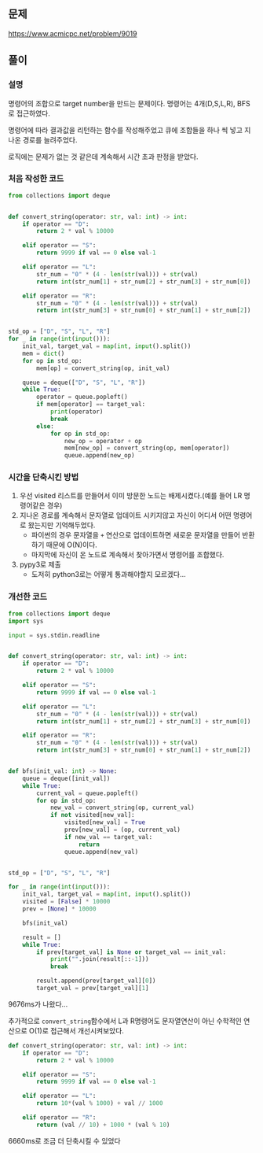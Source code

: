 ## 문제

https://www.acmicpc.net/problem/9019


## 풀이

### 설명

명령어의 조합으로 target number을 만드는 문제이다. 명령어는 4개(D,S,L,R), BFS로 접근하였다.

명령어에 따라 결과값을 리턴하는 함수를 작성해주었고 큐에 조합들을 하나 씩 넣고 지나온 경로를 늘려주었다.

로직에는 문제가 없는 것 같은데 계속해서 시간 초과 판정을 받았다.

### 처음 작성한 코드
```python
from collections import deque


def convert_string(operator: str, val: int) -> int:
    if operator == "D":
        return 2 * val % 10000

    elif operator == "S":
        return 9999 if val == 0 else val-1

    elif operator == "L":
        str_num = "0" * (4 - len(str(val))) + str(val)
        return int(str_num[1] + str_num[2] + str_num[3] + str_num[0])

    elif operator == "R":
        str_num = "0" * (4 - len(str(val))) + str(val)
        return int(str_num[3] + str_num[0] + str_num[1] + str_num[2])


std_op = ["D", "S", "L", "R"]
for _ in range(int(input())):
    init_val, target_val = map(int, input().split())
    mem = dict()
    for op in std_op:
        mem[op] = convert_string(op, init_val)

    queue = deque(["D", "S", "L", "R"])
    while True:
        operator = queue.popleft()
        if mem[operator] == target_val:
            print(operator)
            break
        else:
            for op in std_op:
                new_op = operator + op
                mem[new_op] = convert_string(op, mem[operator])
                queue.append(new_op)
```


### 시간을 단축시킨 방법
1. 우선 visited 리스트를 만들어서 이미 방문한 노드는 배제시켰다.(예를 들어 LR 명령어같은 경우)
2. 지나온 경로를 계속해서 문자열로 업데이트 시키지않고 자신이 어디서 어떤 명령어로 왔는지만 기억해두었다.
    - 파이썬의 경우 문자열을 `+` 연산으로 업데이트하면 새로운 문자열을 만들어 반환하기 때문에 O(N)이다.
    - 마지막에 자신이 온 노드로 계속해서 찾아가면서 명령어를 조합했다.
3. pypy3로 제출
    - 도저히 python3로는 어떻게 통과해야할지 모르겠다...

### 개선한 코드
```python
from collections import deque
import sys

input = sys.stdin.readline


def convert_string(operator: str, val: int) -> int:
    if operator == "D":
        return 2 * val % 10000

    elif operator == "S":
        return 9999 if val == 0 else val-1

    elif operator == "L":
        str_num = "0" * (4 - len(str(val))) + str(val)
        return int(str_num[1] + str_num[2] + str_num[3] + str_num[0])

    elif operator == "R":
        str_num = "0" * (4 - len(str(val))) + str(val)
        return int(str_num[3] + str_num[0] + str_num[1] + str_num[2])


def bfs(init_val: int) -> None:
    queue = deque([init_val])
    while True:
        current_val = queue.popleft()
        for op in std_op:
            new_val = convert_string(op, current_val)
            if not visited[new_val]:
                visited[new_val] = True
                prev[new_val] = (op, current_val)
                if new_val == target_val:
                    return
                queue.append(new_val)


std_op = ["D", "S", "L", "R"]

for _ in range(int(input())):
    init_val, target_val = map(int, input().split())
    visited = [False] * 10000
    prev = [None] * 10000

    bfs(init_val)

    result = []
    while True:
        if prev[target_val] is None or target_val == init_val:
            print("".join(result[::-1]))
            break

        result.append(prev[target_val][0])
        target_val = prev[target_val][1]
```

9676ms가 나왔다...

추가적으로 `convert_string`함수에서 L과 R명령어도 문자열연산이 아닌 수학적인 연산으로 O(1)로 접근해서 개선시켜보았다.

```python
def convert_string(operator: str, val: int) -> int:
    if operator == "D":
        return 2 * val % 10000

    elif operator == "S":
        return 9999 if val == 0 else val-1

    elif operator == "L":
        return 10*(val % 1000) + val // 1000

    elif operator == "R":
        return (val // 10) + 1000 * (val % 10)
```

6660ms로 조금 더 단축시킬 수 있었다
